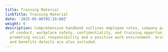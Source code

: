 ```yaml
---
title: Training Material
linkTitle: Training Material
date: '2025-05-06T02:19:00Z'
weight: 0
description: Comprehensive handbook outlines employee roles, company policies, code
  of conduct, workplace safety, confidentiality, and training opportunities, while
  promoting social responsibility and a positive work environment. Grievance procedures
  and benefits details are also included.
---
```



<!-- Unsupported block type: table_of_contents -->

<!-- Unsupported block type: unsupported -->

